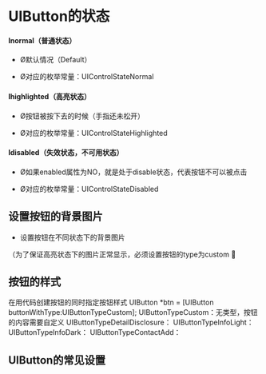 # UIButton的状态

#### lnormal（普通状态）

* Ø默认情况（Default）

* Ø对应的枚举常量：UIControlStateNormal


#### lhighlighted（高亮状态）

* Ø按钮被按下去的时候（手指还未松开）

* Ø对应的枚举常量：UIControlStateHighlighted


#### ldisabled（失效状态，不可用状态）

* Ø如果enabled属性为NO，就是处于disable状态，代表按钮不可以被点击

* Ø对应的枚举常量：UIControlStateDisabled


## 设置按钮的背景图片

* 设置按钮在不同状态下的背景图片


（为了保证高亮状态下的图片正常显示，必须设置按钮的type为custom 

## 按钮的样式

在用代码创建按钮的同时指定按钮样式
UIButton \*btn = \[UIButton buttonWithType:UIButtonTypeCustom\]; 
UIButtonTypeCustom：无类型，按钮的内容需要自定义
UIButtonTypeDetailDisclosure： 
UIButtonTypeInfoLight： 
UIButtonTypeInfoDark： 
UIButtonTypeContactAdd： 

## UIButton的常见设置 






